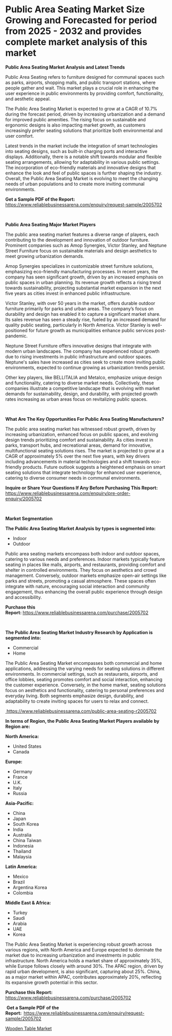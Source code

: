 <p><h1>Public Area Seating Market Size Growing and Forecasted for period from 2025 - 2032 and provides complete market analysis of this market</h1></p><p><strong>Public Area Seating Market Analysis and Latest Trends</strong></p>
<p><p>Public Area Seating refers to furniture designed for communal spaces such as parks, airports, shopping malls, and public transport stations, where people gather and wait. This market plays a crucial role in enhancing the user experience in public environments by providing comfort, functionality, and aesthetic appeal.</p><p>The Public Area Seating Market is expected to grow at a CAGR of 10.7% during the forecast period, driven by increasing urbanization and a demand for improved public amenities. The rising focus on sustainable and ergonomic designs is also impacting market growth, as customers increasingly prefer seating solutions that prioritize both environmental and user comfort.</p><p>Latest trends in the market include the integration of smart technologies into seating designs, such as built-in charging ports and interactive displays. Additionally, there is a notable shift towards modular and flexible seating arrangements, allowing for adaptability in various public settings. The incorporation of eco-friendly materials and innovative designs that enhance the look and feel of public spaces is further shaping the industry. Overall, the Public Area Seating Market is evolving to meet the changing needs of urban populations and to create more inviting communal environments.</p></p>
<p><strong>Get a Sample PDF of the Report:&nbsp;</strong> <a href="https://www.reliablebusinessarena.com/enquiry/request-sample/2005702?utm_campaign=3575&utm_medium=2&utm_source=Github&utm_content=ia&utm_term=05042025&utm_id=public-area-seating">https://www.reliablebusinessarena.com/enquiry/request-sample/2005702</a></p>
<p>&nbsp;</p>
<p><strong>Public Area Seating Major Market Players</strong></p>
<p><p>The public area seating market features a diverse range of players, each contributing to the development and innovation of outdoor furniture. Prominent companies such as Amop Synergies, Victor Stanley, and Neptune Street Furniture focus on sustainable materials and design aesthetics to meet growing urbanization demands.</p><p>Amop Synergies specializes in customizable street furniture solutions, emphasizing eco-friendly manufacturing processes. In recent years, the company has seen significant growth, driven by an increased emphasis on public spaces in urban planning. Its revenue growth reflects a rising trend towards sustainability, projecting substantial market expansion in the next five years as cities invest in enhanced public infrastructure.</p><p>Victor Stanley, with over 50 years in the market, offers durable outdoor furniture primarily for parks and urban areas. The company’s focus on durability and design has enabled it to capture a significant market share. Its sales revenue has seen a steady rise, fueled by an increased demand for quality public seating, particularly in North America. Victor Stanley is well-positioned for future growth as municipalities enhance public services post-pandemic.</p><p>Neptune Street Furniture offers innovative designs that integrate with modern urban landscapes. The company has experienced robust growth due to rising investments in public infrastructure and outdoor spaces. Neptune's sales have increased as cities seek to create more inviting public environments, expected to continue growing as urbanization trends persist.</p><p>Other key players, like BELLITALIA and Metalco, emphasize unique design and functionality, catering to diverse market needs. Collectively, these companies illustrate a competitive landscape that is evolving with market demands for sustainability, design, and durability, with projected growth rates increasing as urban areas focus on revitalizing public spaces.</p></p>
<p>&nbsp;</p>
<p><strong>What Are The Key Opportunities For Public Area Seating Manufacturers?</strong></p>
<p><p>The public area seating market has witnessed robust growth, driven by increasing urbanization, enhanced focus on public spaces, and evolving design trends prioritizing comfort and sustainability. As cities invest in parks, transport hubs, and recreational areas, demand for innovative, multifunctional seating solutions rises. The market is projected to grow at a CAGR of approximately 5% over the next five years, with key drivers including advancements in material technologies and a shift towards eco-friendly products. Future outlook suggests a heightened emphasis on smart seating solutions that integrate technology for enhanced user experience, catering to diverse consumer needs in communal environments.</p></p>
<p><strong>Inquire or Share Your Questions If Any Before Purchasing This Report:</strong> <a href="https://www.reliablebusinessarena.com/enquiry/pre-order-enquiry/2005702?utm_campaign=3575&utm_medium=2&utm_source=Github&utm_content=ia&utm_term=05042025&utm_id=public-area-seating">https://www.reliablebusinessarena.com/enquiry/pre-order-enquiry/2005702</a></p>
<p>&nbsp;</p>
<p><strong>Market Segmentation</strong></p>
<p><strong>The Public Area Seating Market Analysis by types is segmented into:</strong></p>
<p><ul><li>Indoor</li><li>Outdoor</li></ul></p>
<p><p>Public area seating markets encompass both indoor and outdoor spaces, catering to various needs and preferences. Indoor markets typically feature seating in places like malls, airports, and restaurants, providing comfort and shelter in controlled environments. They focus on aesthetics and crowd management. Conversely, outdoor markets emphasize open-air settings like parks and streets, promoting a casual atmosphere. These spaces often integrate with nature, encouraging social interaction and community engagement, thus enhancing the overall public experience through design and accessibility.</p></p>
<p><strong>Purchase this Report:&nbsp;</strong><a href="https://www.reliablebusinessarena.com/purchase/2005702?utm_campaign=3575&utm_medium=2&utm_source=Github&utm_content=ia&utm_term=05042025&utm_id=public-area-seating">https://www.reliablebusinessarena.com/purchase/2005702</a></p>
<p>&nbsp;</p>
<p><strong>The Public Area Seating Market Industry Research by Application is segmented into:</strong></p>
<p><ul><li>Commercial</li><li>Home</li></ul></p>
<p><p>The Public Area Seating Market encompasses both commercial and home applications, addressing the varying needs for seating solutions in different environments. In commercial settings, such as restaurants, airports, and office lobbies, seating promotes comfort and social interaction, enhancing the customer experience. Conversely, in the home market, seating solutions focus on aesthetics and functionality, catering to personal preferences and everyday living. Both segments emphasize design, durability, and adaptability to create inviting spaces for users to relax and connect.</p></p>
<p><a href="https://www.reliablebusinessarena.com/public-area-seating-r2005702?utm_campaign=3575&utm_medium=2&utm_source=Github&utm_content=ia&utm_term=05042025&utm_id=public-area-seating">&nbsp;https://www.reliablebusinessarena.com/public-area-seating-r2005702</a></p>
<p><strong>In terms of Region, the Public Area Seating Market Players available by Region are:</strong></p>
<p>
    <p> <strong> North America: </strong>
        <ul>
            <li>United States</li>
            <li>Canada</li>
        </ul>
        </p> 
    <p> <strong> Europe: </strong>
        <ul>
            <li>Germany</li>
            <li>France</li>
            <li>U.K.</li>
            <li>Italy</li>
            <li>Russia</li>
        </ul>
        </p> 
    <p> <strong> Asia-Pacific: </strong>
        <ul>
            <li>China</li>
            <li>Japan</li>
            <li>South Korea</li>
            <li>India</li>
            <li>Australia</li>
            <li>China Taiwan</li>
            <li>Indonesia</li>
            <li>Thailand</li>
            <li>Malaysia</li>
        </ul>
        </p> 
    <p> <strong> Latin America: </strong>
        <ul>
            <li>Mexico</li>
            <li>Brazil</li>
            <li>Argentina Korea</li>
            <li>Colombia</li>
        </ul>
        </p> 
    <p> <strong> Middle East & Africa: </strong>
        <ul>
            <li>Turkey</li>
            <li>Saudi</li>
            <li>Arabia</li>
            <li>UAE</li>
            <li>Korea</li>
        </ul>
    </p>
    </p>
<p><p>The Public Area Seating Market is experiencing robust growth across various regions, with North America and Europe expected to dominate the market due to increasing urbanization and investments in public infrastructure. North America holds a market share of approximately 35%, while Europe follows closely with around 30%. The APAC region, driven by rapid urban development, is also significant, capturing about 25%. China, as a major market within APAC, contributes approximately 20%, reflecting its expansive growth potential in this sector.</p></p>
<p><strong>Purchase this Report: </strong><a href="https://www.reliablebusinessarena.com/purchase/2005702?utm_campaign=3575&utm_medium=2&utm_source=Github&utm_content=ia&utm_term=05042025&utm_id=public-area-seating">https://www.reliablebusinessarena.com/purchase/2005702</a></p>
<p>&nbsp;<strong>Get a Sample PDF of the Report:&nbsp;&nbsp;</strong><a href="https://www.reliablebusinessarena.com/enquiry/request-sample/2005702?utm_campaign=3575&utm_medium=2&utm_source=Github&utm_content=ia&utm_term=05042025&utm_id=public-area-seating">https://www.reliablebusinessarena.com/enquiry/request-sample/2005702</a></p>
<p><strong></strong></p>
<p><p><a href="https://github.com/ximensbisade/Market-Research-Report-List-1/blob/main/wooden-table-market.md?utm_campaign=3575&utm_medium=2&utm_source=Github&utm_content=ia&utm_term=05042025&utm_id=public-area-seating">Wooden Table Market</a></p></p>
